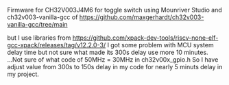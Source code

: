 Firmware for CH32V003J4M6 for toggle switch using Mounriver Studio 
and ch32v003-vanilla-gcc of https://github.com/maxgerhardt/ch32v003-vanilla-gcc/tree/main

but I use libraries from https://github.com/xpack-dev-tools/riscv-none-elf-gcc-xpack/releases/tag/v12.2.0-3/
I got some problem with MCU system delay time but not sure what made its 300s delay use more 10 minutes.
...Not sure of what code of 50MHz = 30MHz in ch32v00x_gpio.h
So I have adjust value from 300s to 150s delay in my code for nearly 5 minuts delay in my project.

